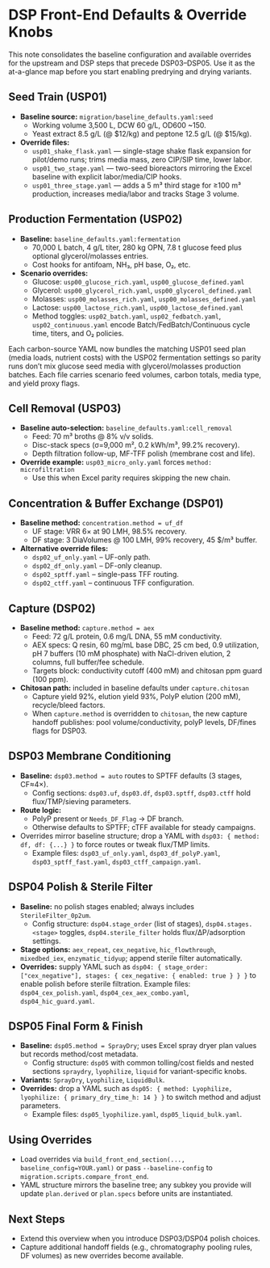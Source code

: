 # DSP Front-End Defaults & Override Knobs

This note consolidates the baseline configuration and available overrides for the upstream and DSP steps that precede DSP03–DSP05. Use it as the at-a-glance map before you start enabling predrying and drying variants.

## Seed Train (USP01)
- **Baseline source:** `migration/baseline_defaults.yaml:seed`  
  - Working volume 3,500 L, DCW 60 g/L, OD600 ~150.  
  - Yeast extract 8.5 g/L (@ $12/kg) and peptone 12.5 g/L (@ $15/kg).  
- **Override files:**
  - `usp01_shake_flask.yaml` — single-stage shake flask expansion for pilot/demo runs; trims media mass, zero CIP/SIP time, lower labor.
  - `usp01_two_stage.yaml` — two-seed bioreactors mirroring the Excel baseline with explicit labor/media/CIP hooks.
  - `usp01_three_stage.yaml` — adds a 5 m³ third stage for ≥100 m³ production, increases media/labor and tracks Stage 3 volume.

## Production Fermentation (USP02)
- **Baseline:** `baseline_defaults.yaml:fermentation`  
  - 70,000 L batch, 4 g/L titer, 280 kg OPN, 7.8 t glucose feed plus optional glycerol/molasses entries.  
  - Cost hooks for antifoam, NH₃, pH base, O₂, etc.
- **Scenario overrides:**  
    - Glucose: `usp00_glucose_rich.yaml`, `usp00_glucose_defined.yaml`
    - Glycerol: `usp00_glycerol_rich.yaml`, `usp00_glycerol_defined.yaml`
    - Molasses: `usp00_molasses_rich.yaml`, `usp00_molasses_defined.yaml`
    - Lactose: `usp00_lactose_rich.yaml`, `usp00_lactose_defined.yaml`
    - Method toggles: `usp02_batch.yaml`, `usp02_fedbatch.yaml`, `usp02_continuous.yaml` encode Batch/FedBatch/Continuous cycle time, titers, and O₂ policies.

Each carbon-source YAML now bundles the matching USP01 seed plan (media loads, nutrient
costs) with the USP02 fermentation settings so parity runs don’t mix glucose seed media
with glycerol/molasses production batches. Each file carries scenario feed volumes, carbon
totals, media type, and yield proxy flags.

## Cell Removal (USP03)
- **Baseline auto-selection:** `baseline_defaults.yaml:cell_removal`
  - Feed: 70 m³ broths @ 8% v/v solids.  
  - Disc-stack specs (σ=9,000 m², 0.2 kWh/m³, 99.2% recovery).  
  - Depth filtration follow-up, MF-TFF polish (membrane cost and life).  
- **Override example:** `usp03_micro_only.yaml` forces `method: microfiltration`
  - Use this when Excel parity requires skipping the new chain.

## Concentration & Buffer Exchange (DSP01)
- **Baseline method:** `concentration.method = uf_df`  
  - UF stage: VRR 6× at 90 LMH, 98.5% recovery.  
  - DF stage: 3 DiaVolumes @ 100 LMH, 99% recovery, 45 $/m³ buffer.  
- **Alternative override files:**  
  - `dsp02_uf_only.yaml` – UF-only path.  
  - `dsp02_df_only.yaml` – DF-only cleanup.  
  - `dsp02_sptff.yaml` – single-pass TFF routing.  
  - `dsp02_ctff.yaml` – continuous TFF configuration.

## Capture (DSP02)
- **Baseline method:** `capture.method = aex`  
  - Feed: 72 g/L protein, 0.6 mg/L DNA, 55 mM conductivity.  
  - AEX specs: Q resin, 60 mg/mL base DBC, 25 cm bed, 0.9 utilization, pH 7 buffers (10 mM phosphate) with NaCl-driven elution, 2 columns, full buffer/fee schedule.  
  - Targets block: conductivity cutoff (400 mM) and chitosan ppm guard (100 ppm).
- **Chitosan path:** included in baseline defaults under `capture.chitosan`  
  - Capture yield 92%, elution yield 93%, PolyP elution (200 mM), recycle/bleed factors.  
  - When `capture.method` is overridden to `chitosan`, the new capture handoff publishes: pool volume/conductivity, polyP levels, DF/fines flags for DSP03.

## DSP03 Membrane Conditioning
- **Baseline:** `dsp03.method = auto` routes to SPTFF defaults (3 stages, CF≈4×).  
  - Config sections: `dsp03.uf`, `dsp03.df`, `dsp03.sptff`, `dsp03.ctff` hold flux/TMP/sieving parameters.
- **Route logic:**
  - PolyP present or `Needs_DF_Flag` → DF branch.
  - Otherwise defaults to SPTFF; cTFF available for steady campaigns.
- Overrides mirror baseline structure; drop a YAML with `dsp03: { method: df, df: {...} }` to force routes or tweak flux/TMP limits.  
  - Example files: `dsp03_uf_only.yaml`, `dsp03_df_polyP.yaml`, `dsp03_sptff_fast.yaml`, `dsp03_ctff_campaign.yaml`.

## DSP04 Polish & Sterile Filter
- **Baseline:** no polish stages enabled; always includes `SterileFilter_0p2um`.  
  - Config structure: `dsp04.stage_order` (list of stages), `dsp04.stages.<stage>` toggles, `dsp04.sterile_filter` holds flux/ΔP/adsorption settings.  
- **Stage options:** `aex_repeat`, `cex_negative`, `hic_flowthrough`, `mixedbed_iex`, `enzymatic_tidyup`; append sterile filter automatically.  
- **Overrides:** supply YAML such as `dsp04: { stage_order: ["cex_negative"], stages: { cex_negative: { enabled: true } } }` to enable polish before sterile filtration. Example files: `dsp04_cex_polish.yaml`, `dsp04_cex_aex_combo.yaml`, `dsp04_hic_guard.yaml`.

## DSP05 Final Form & Finish
- **Baseline:** `dsp05.method = SprayDry`; uses Excel spray dryer plan values but records method/cost metadata.  
  - Config structure: `dsp05` with common tolling/cost fields and nested sections `spraydry`, `lyophilize`, `liquid` for variant-specific knobs.  
- **Variants:** `SprayDry`, `Lyophilize`, `LiquidBulk`.  
- **Overrides:** drop a YAML such as `dsp05: { method: Lyophilize, lyophilize: { primary_dry_time_h: 14 } }` to switch method and adjust parameters.
  - Example files: `dsp05_lyophilize.yaml`, `dsp05_liquid_bulk.yaml`.

## Using Overrides
- Load overrides via `build_front_end_section(..., baseline_config=YOUR.yaml)` or pass `--baseline-config` to `migration.scripts.compare_front_end`.  
- YAML structure mirrors the baseline tree; any subkey you provide will update `plan.derived` or `plan.specs` before units are instantiated.

## Next Steps
- Extend this overview when you introduce DSP03/DSP04 polish choices.  
- Capture additional handoff fields (e.g., chromatography pooling rules, DF volumes) as new overrides become available.
